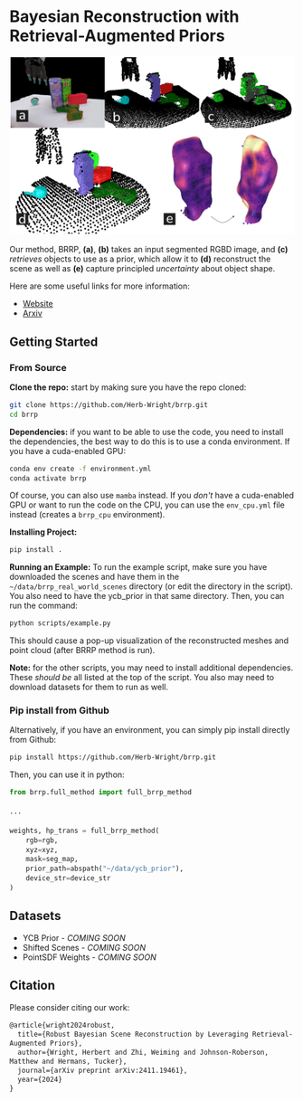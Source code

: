 # Bayesian Reconstruction with Retrieval-Augmented Priors

![](./website/fig1.png)

Our method, BRRP, **(a)**, **(b)** takes an input segmented RGBD image, and **(c)** *retrieves* objects to use as a prior, which allow it to **(d)** reconstruct the scene as well as **(e)** capture principled *uncertainty* about object shape.

Here are some useful links for more information:

- [Website](https://herb-wright.github.io/brrp/)
- [Arxiv](https://arxiv.org/abs/2411.19461)

## Getting Started

### From Source

**Clone the repo:** start by making sure you have the repo cloned:

```sh
git clone https://github.com/Herb-Wright/brrp.git
cd brrp
```

**Dependencies:** if you want to be able to use the code, you need to install the dependencies, the best way to do this is to use a conda environment. If you have a cuda-enabled GPU:

```sh
conda env create -f environment.yml
conda activate brrp
```

Of course, you can also use `mamba` instead. If you *don't* have a cuda-enabled GPU or want to run the code on the CPU, you can use the `env_cpu.yml` file instead (creates a `brrp_cpu` environment).

**Installing Project:**

```sh
pip install .
```

**Running an Example:** To run the example script, make sure you have downloaded the scenes and have them in the `~/data/brrp_real_world_scenes` directory (or edit the directory in the script). You also need to have the ycb_prior in that same directory. Then, you can run the command:

```sh
python scripts/example.py
```

This should cause a pop-up visualization of the reconstructed meshes and point cloud (after BRRP method is run).

**Note:** for the other scripts, you may need to install additional dependencies. These *should be* all listed at the top of the script. You also may need to download datasets for them to run as well.

### Pip install from Github

Alternatively, if you have an environment, you can simply pip install directly from Github:

```sh
pip install https://github.com/Herb-Wright/brrp.git
```

Then, you can use it in python:

```py
from brrp.full_method import full_brrp_method

...

weights, hp_trans = full_brrp_method(
    rgb=rgb, 
    xyz=xyz, 
    mask=seg_map, 
    prior_path=abspath("~/data/ycb_prior"), 
    device_str=device_str
)
```

## Datasets

- YCB Prior - *COMING SOON*
- Shifted Scenes - *COMING SOON*
- PointSDF Weights - *COMING SOON*


## Citation

Please consider citing our work:

```
@article{wright2024robust,
  title={Robust Bayesian Scene Reconstruction by Leveraging Retrieval-Augmented Priors},
  author={Wright, Herbert and Zhi, Weiming and Johnson-Roberson, Matthew and Hermans, Tucker},
  journal={arXiv preprint arXiv:2411.19461},
  year={2024}
}
```



